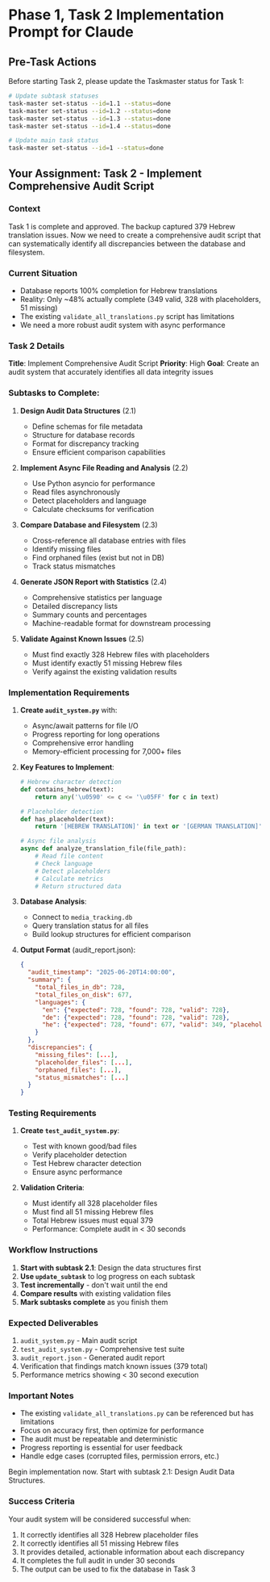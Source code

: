 # Phase 1, Task 2 Implementation Prompt for Claude

## Pre-Task Actions

Before starting Task 2, please update the Taskmaster status for Task 1:

```bash
# Update subtask statuses
task-master set-status --id=1.1 --status=done
task-master set-status --id=1.2 --status=done
task-master set-status --id=1.3 --status=done
task-master set-status --id=1.4 --status=done

# Update main task status
task-master set-status --id=1 --status=done
```

## Your Assignment: Task 2 - Implement Comprehensive Audit Script

### Context
Task 1 is complete and approved. The backup captured 379 Hebrew translation issues. Now we need to create a comprehensive audit script that can systematically identify all discrepancies between the database and filesystem.

### Current Situation
- Database reports 100% completion for Hebrew translations
- Reality: Only ~48% actually complete (349 valid, 328 with placeholders, 51 missing)
- The existing `validate_all_translations.py` script has limitations
- We need a more robust audit system with async performance

### Task 2 Details
**Title**: Implement Comprehensive Audit Script
**Priority**: High
**Goal**: Create an audit system that accurately identifies all data integrity issues

### Subtasks to Complete:

1. **Design Audit Data Structures** (2.1)
   - Define schemas for file metadata
   - Structure for database records
   - Format for discrepancy tracking
   - Ensure efficient comparison capabilities

2. **Implement Async File Reading and Analysis** (2.2)
   - Use Python asyncio for performance
   - Read files asynchronously
   - Detect placeholders and language
   - Calculate checksums for verification

3. **Compare Database and Filesystem** (2.3)
   - Cross-reference all database entries with files
   - Identify missing files
   - Find orphaned files (exist but not in DB)
   - Track status mismatches

4. **Generate JSON Report with Statistics** (2.4)
   - Comprehensive statistics per language
   - Detailed discrepancy lists
   - Summary counts and percentages
   - Machine-readable format for downstream processing

5. **Validate Against Known Issues** (2.5)
   - Must find exactly 328 Hebrew files with placeholders
   - Must identify exactly 51 missing Hebrew files
   - Verify against the existing validation results

### Implementation Requirements

1. **Create `audit_system.py`** with:
   - Async/await patterns for file I/O
   - Progress reporting for long operations
   - Comprehensive error handling
   - Memory-efficient processing for 7,000+ files

2. **Key Features to Implement**:
   ```python
   # Hebrew character detection
   def contains_hebrew(text):
       return any('\u0590' <= c <= '\u05FF' for c in text)
   
   # Placeholder detection
   def has_placeholder(text):
       return '[HEBREW TRANSLATION]' in text or '[GERMAN TRANSLATION]' in text
   
   # Async file analysis
   async def analyze_translation_file(file_path):
       # Read file content
       # Check language
       # Detect placeholders
       # Calculate metrics
       # Return structured data
   ```

3. **Database Analysis**:
   - Connect to `media_tracking.db`
   - Query translation status for all files
   - Build lookup structures for efficient comparison

4. **Output Format** (audit_report.json):
   ```json
   {
     "audit_timestamp": "2025-06-20T14:00:00",
     "summary": {
       "total_files_in_db": 728,
       "total_files_on_disk": 677,
       "languages": {
         "en": {"expected": 728, "found": 728, "valid": 728},
         "de": {"expected": 728, "found": 728, "valid": 728},
         "he": {"expected": 728, "found": 677, "valid": 349, "placeholders": 328}
       }
     },
     "discrepancies": {
       "missing_files": [...],
       "placeholder_files": [...],
       "orphaned_files": [...],
       "status_mismatches": [...]
     }
   }
   ```

### Testing Requirements

1. **Create `test_audit_system.py`**:
   - Test with known good/bad files
   - Verify placeholder detection
   - Test Hebrew character detection
   - Ensure async performance

2. **Validation Criteria**:
   - Must identify all 328 placeholder files
   - Must find all 51 missing Hebrew files
   - Total Hebrew issues must equal 379
   - Performance: Complete audit in < 30 seconds

### Workflow Instructions

1. **Start with subtask 2.1**: Design the data structures first
2. **Use `update_subtask`** to log progress on each subtask
3. **Test incrementally** - don't wait until the end
4. **Compare results** with existing validation files
5. **Mark subtasks complete** as you finish them

### Expected Deliverables

1. `audit_system.py` - Main audit script
2. `test_audit_system.py` - Comprehensive test suite
3. `audit_report.json` - Generated audit report
4. Verification that findings match known issues (379 total)
5. Performance metrics showing < 30 second execution

### Important Notes

- The existing `validate_all_translations.py` can be referenced but has limitations
- Focus on accuracy first, then optimize for performance
- The audit must be repeatable and deterministic
- Progress reporting is essential for user feedback
- Handle edge cases (corrupted files, permission errors, etc.)

Begin implementation now. Start with subtask 2.1: Design Audit Data Structures.

### Success Criteria

Your audit system will be considered successful when:
1. It correctly identifies all 328 Hebrew placeholder files
2. It correctly identifies all 51 missing Hebrew files  
3. It provides detailed, actionable information about each discrepancy
4. It completes the full audit in under 30 seconds
5. The output can be used to fix the database in Task 3 